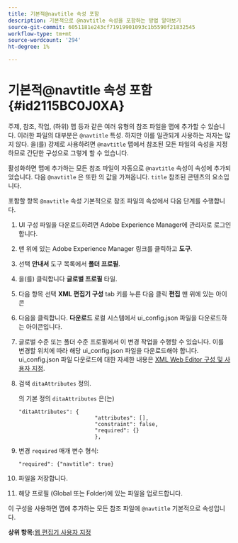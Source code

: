 ```yaml
---
title: 기본적@navtitle 속성 포함
description: 기본적으로 @navtitle 속성을 포함하는 방법 알아보기
source-git-commit: 6051181e243cf71919901093c1b5590f21832545
workflow-type: tm+mt
source-wordcount: '294'
ht-degree: 1%

---
```



# 기본적@navtitle 속성 포함 {#id2115BC0J0XA}

주제, 참조, 작업, \(하위\) 맵 등과 같은 여러 유형의 참조 파일을 맵에 추가할 수 있습니다. 이러한 파일의 대부분은 `@navtitle` 특성. 하지만 이를 일관되게 사용하는 저자는 많지 않다. 을(를) 강제로 사용하려면 `@navtitle` 맵에서 참조된 모든 파일의 속성을 지정하므로 간단한 구성으로 그렇게 할 수 있습니다.

활성화하면 맵에 추가하는 모든 참조 파일이 자동으로 `@navtitle` 속성이 속성에 추가되었습니다. 다음 `@navtitle` 은 또한 의 값을 가져옵니다. `title` 참조된 콘텐츠의 요소입니다.

포함할 항목 `@navtitle` 속성 기본적으로 참조 파일의 속성에서 다음 단계를 수행합니다.

1. UI 구성 파일을 다운로드하려면 Adobe Experience Manager에 관리자로 로그인합니다.

1. 맨 위에 있는 Adobe Experience Manager 링크를 클릭하고 **도구**.
1. 선택 **안내서** 도구 목록에서 **폴더 프로필**.
1. 을(를) 클릭합니다 **글로벌 프로필** 타일.
1. 다음 항목 선택 **XML 편집기 구성** tab 키를 누른 다음 클릭 **편집** 맨 위에 있는 아이콘
1. 다음을 클릭합니다. **다운로드** 로컬 시스템에서 ui\_config.json 파일을 다운로드하는 아이콘입니다.
1. 글로벌 수준 또는 폴더 수준 프로필에서 이 변경 작업을 수행할 수 있습니다. 이를 변경할 위치에 따라 해당 ui\_config.json 파일을 다운로드해야 합니다. ui\_config.json 파일 다운로드에 대한 자세한 내용은 [XML Web Editor 구성 및 사용자 지정](conf-folder-level.md#id2065G300O5Z).

1. 검색 `ditaAttributes` 정의.

   의 기본 정의 `ditaAttributes` 은(는)

   ```
   "ditaAttributes": {
                           "attributes": [],
                           "constraint": false,
                           "required": {}
                           },
   ```

1. 변경 `required` 매개 변수 형식:

   ```
   "required": {"navtitle": true}
   ```

1. 파일을 저장합니다.

1. 해당 프로필 \(Global 또는 Folder\)에 있는 파일을 업로드합니다.


이 구성을 사용하면 맵에 추가하는 모든 참조 파일에 `@navtitle` 기본적으로 속성입니다.

**상위 항목:**[&#x200B;웹 편집기 사용자 지정](conf-web-editor.md)

